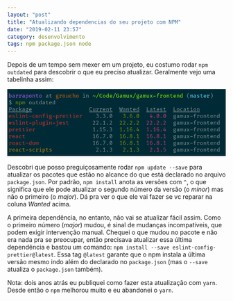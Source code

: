 ```yaml
---
layout: "post"
title: "Atualizando dependencias do seu projeto com NPM"
date: "2019-02-11 23:57"
category: desenvolvimento
tags: npm package.json node
---
```


Depois de um tempo sem mexer em um projeto, eu costumo rodar `npm outdated` para
descobrir o que eu preciso atualizar. Geralmente vejo uma tabelinha assim:

![Resultados do comando `npm outdated` mostrando pacotes desatualizados](/assets/images/npm-outdated-output.png)

Descobri que posso preguiçosamente rodar `npm update --save` para atualizar os
pacotes que estão no alcance do que está declarado no arquivo `package.json`.
Por padrão, `npm install` anota as versões com `^`, o que significa que ele pode
atualizar o segundo número da versão (o _minor_) mas não o primeiro (o _major_).
Dá pra ver o que ele vai fazer se vc reparar na coluna _Wanted_ acima.

A primeira dependência, no entanto, não vai se atualizar fácil assim. Como o
primeiro número (_major_) mudou, é sinal de mudanças incompatíveis, que podem
exigir intervenção manual. Chequei o que mudou no pacote e não era nada pra se
preocupar, então precisava atualizar essa última dependência e bastou um
comando: `npm install --save eslint-config-prettier@latest`. Essa tag `@latest`
garante que o npm instala a última versão mesmo indo além do declarado no
`package.json` (mas o `--save` atualiza o `package.json` também).

Nota: dois anos atrás eu publiquei como fazer esta atualização com `yarn`. Desde
então o `npm` melhorou muito e eu abandonei o `yarn`.
